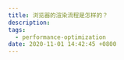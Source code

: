 ```yaml
---
title: 浏览器的渲染流程是怎样的？
description:
tags:
  - performance-optimization
date: 2020-11-01 14:42:45 +0800
---
```


